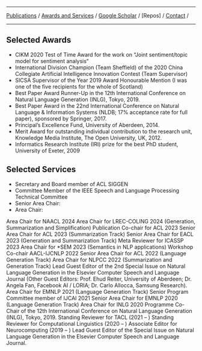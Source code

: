 ***

[Publications](./publication.md) /  [Awards and Services](./award-service.md) / [Google Scholar](https://scholar.google.com/citations?user=uoL1Wr0AAAAJ&hl=en) / [Repos] / [Contact](./contact.md) /

***

## Selected Awards

* CIKM 2020 Test of Time Award for the work on “Joint sentiment/topic model for sentiment analysis“
* International Division Champion (Team Sheffield) of the 2020 China Collegiate Artificial Intelligence Innovation Contest (Team Supervisor)
* SICSA Supervisor of the Year 2019 Award Honourable Mention (I was one of the five recipients for the whole of Scotland)
* Best Paper Award Runner-Up in the 12th International Conference on Natural Language Generation (INLG), Tokyo, 2019.
* Best Paper Award in the 22nd International Conference on Natural Language & Information Systems (NLDB; 17% acceptance rate for full paper), sponsored by Springer, 2017.
* Principal’s Excellence Fund, University of Aberdeen, 2014.
* Merit Award for outstanding individual contribution to the research unit, Knowledge Media Institute, The Open University, UK, 2012.
* Informatics Research Institute (IRI) prize for the best PhD student, University of Exeter, 2009


##  Selected Services

* Secretary and Board member of ACL SIGGEN
* Committee Member of the IEEE Speech and Language Processing Technical Committee
* Senior Area Chair: 
* Area Chair: 

Area Chair for NAACL 2024
Area Chair for LREC-COLING 2024 (Generation, Summarization and Simplification)
Publication Co-chair for ACL 2023
Senior Area Chair for ACL 2023 (Summarization Track)
Senior Area Chair for EACL 2023 (Generation and Summarization Track)
Meta Reviewer for ICASSP 2023
Area Chair for *SEM 2023 (Semantics in NLP applications)
Workshop Co-chair AACL-IJCNLP 2022
Senior Area Chair for ACL 2022 (Language Generation Track)
Area Chair for NLPCC 2022 (Summarization and Generation Track)
Lead Guest Editor of the 2nd Special Issue on Natural Language Generation in the Elsevier Computer Speech and Language Journal (Other Guest Editors: Prof. Ehud Reiter, University of Aberdeen; Dr. Angela Fan, Facebook AI / LORIA; Dr. Carlo Allocca, Samsung Research).
Area Chair for EMNLP 2021 (Language Generation Track)
Senior Program Committee member of IJCAI 2021
Senior Area Chair for EMNLP 2020 (Language Generation Track)
Area Chair for INLG 2020
Programme Co-Chair of the 12th International Conference on Natural Language Generation (INLG), Tokyo, 2019.
Standing Reviewer for TACL (2021 – )
Standing Reviewer for Computational Linguistics (2020 – )
Associate Editor for Neurocomputing (2019 – )
Lead Guest Editor of the Special Issue on Natural Language Generation in the Elsevier Computer Speech and Language Journal.


